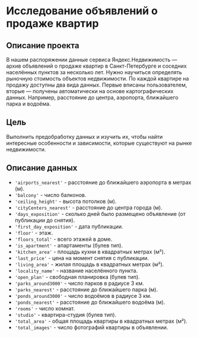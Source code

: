 # Исследование объявлений о продаже квартир

## Описание проекта
В нашем распоряжении данные сервиса Яндекс.Недвижимость — архив объявлений о продаже квартир в Санкт-Петербурге и соседних населённых пунктов за несколько лет. Нужно научиться определять рыночную стоимость объектов недвижимости. 
По каждой квартире на продажу доступны два вида данных. Первые вписаны пользователем, вторые — получены автоматически на основе картографических данных. Например, расстояние до центра, аэропорта, ближайшего парка и водоёма. 


## Цель
Выполнить предобработку данных и изучить их, чтобы найти интересные особенности и зависимости, которые существуют на рынке недвижимости.


## Описание данных
- `'airports_nearest'` - расстояние до ближайшего аэропорта в метрах (м).
- `'balcony'` - число балконов.
- `'ceiling_height'` - высота потолков (м).
- `'cityCenters_nearest'` - расстояние до центра города (м).
- `'days_exposition'` - сколько дней было размещено объявление (от публикации до снятия).
- `'first_day_exposition'` - дата публикации.
- `'floor'` - этаж.
- `'floors_total'` - всего этажей в доме.
- `'is_apartment'` - апартаменты (булев тип).
- `'kitchen_area'` - площадь кухни в квадратных метрах (м²).
- `'last_price'` - цена на момент снятия с публикации.
- `'living_area'` - жилая площадь в квадратных метрах (м²).
- `'locality_name'` - название населённого пункта.
- `'open_plan'` - свободная планировка (булев тип).
- `'parks_around3000'` - число парков в радиусе 3 км.
- `'parks_nearest'` - расстояние до ближайшего парка (м).
- `'ponds_around3000'` - число водоёмов в радиусе 3 км.
- `'ponds_nearest'` - расстояние до ближайшего водоёма (м).
- `'rooms'` - число комнат.
- `'studio'` - квартира-студия (булев тип).
- `'total_area'` - общая площадь квартиры в квадратных метрах (м²).
- `'total_images'` - число фотографий квартиры в объявлении.
